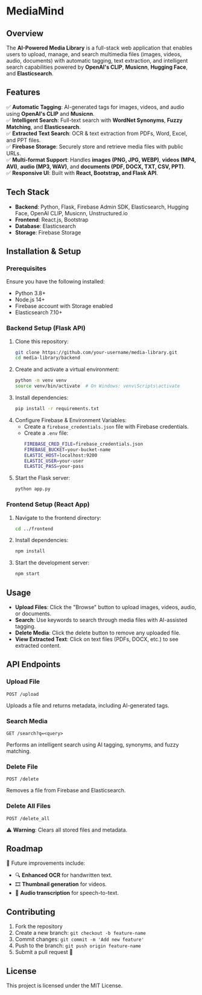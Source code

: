 # MediaMind

## Overview
The **AI-Powered Media Library** is a full-stack web application that enables users to upload, manage, and search multimedia files (images, videos, audio, documents) with automatic tagging, text extraction, and intelligent search capabilities powered by **OpenAI's CLIP**, **Musicnn**, **Hugging Face**, and **Elasticsearch**.

## Features
✅ **Automatic Tagging**: AI-generated tags for images, videos, and audio using **OpenAI's CLIP** and **Musicnn**.  
✅ **Intelligent Search**: Full-text search with **WordNet Synonyms**, **Fuzzy Matching**, and **Elasticsearch**.  
✅ **Extracted Text Search**: OCR & text extraction from PDFs, Word, Excel, and PPT files.  
✅ **Firebase Storage**: Securely store and retrieve media files with public URLs.  
✅ **Multi-format Support**: Handles **images (PNG, JPG, WEBP)**, **videos (MP4, AVI)**, **audio (MP3, WAV)**, and **documents (PDF, DOCX, TXT, CSV, PPT)**.  
✅ **Responsive UI**: Built with **React, Bootstrap, and Flask API**.

## Tech Stack
- **Backend**: Python, Flask, Firebase Admin SDK, Elasticsearch, Hugging Face, OpenAI CLIP, Musicnn, Unstructured.io
- **Frontend**: React.js, Bootstrap
- **Database**: Elasticsearch
- **Storage**: Firebase Storage

## Installation & Setup

### Prerequisites
Ensure you have the following installed:
- Python 3.8+
- Node.js 14+
- Firebase account with Storage enabled
- Elasticsearch 7.10+

### Backend Setup (Flask API)
1. Clone this repository:
   ```sh
   git clone https://github.com/your-username/media-library.git
   cd media-library/backend
   ```
2. Create and activate a virtual environment:
   ```sh
   python -m venv venv
   source venv/bin/activate  # On Windows: venv\Scripts\activate
   ```
3. Install dependencies:
   ```sh
   pip install -r requirements.txt
   ```
4. Configure Firebase & Environment Variables:
   - Create a `firebase_credentials.json` file with Firebase credentials.
   - Create a `.env` file:
     ```sh
     FIREBASE_CRED_FILE=firebase_credentials.json
     FIREBASE_BUCKET=your-bucket-name
     ELASTIC_HOST=localhost:9200
     ELASTIC_USER=your-user
     ELASTIC_PASS=your-pass
     ```
5. Start the Flask server:
   ```sh
   python app.py
   ```

### Frontend Setup (React App)
1. Navigate to the frontend directory:
   ```sh
   cd ../frontend
   ```
2. Install dependencies:
   ```sh
   npm install
   ```
3. Start the development server:
   ```sh
   npm start
   ```

## Usage
- **Upload Files**: Click the "Browse" button to upload images, videos, audio, or documents.
- **Search**: Use keywords to search through media files with AI-assisted tagging.
- **Delete Media**: Click the delete button to remove any uploaded file.
- **View Extracted Text**: Click on text files (PDFs, DOCX, etc.) to see extracted content.

## API Endpoints
### Upload File
```http
POST /upload
```
Uploads a file and returns metadata, including AI-generated tags.

### Search Media
```http
GET /search?q=<query>
```
Performs an intelligent search using AI tagging, synonyms, and fuzzy matching.

### Delete File
```http
POST /delete
```
Removes a file from Firebase and Elasticsearch.

### Delete All Files
```http
POST /delete_all
```
⚠ **Warning**: Clears all stored files and metadata.

## Roadmap
🚀 Future improvements include:
- 🔍 **Enhanced OCR** for handwritten text.
- 🎞️ **Thumbnail generation** for videos.
- 🎼 **Audio transcription** for speech-to-text.

## Contributing
1. Fork the repository
2. Create a new branch: `git checkout -b feature-name`
3. Commit changes: `git commit -m 'Add new feature'`
4. Push to the branch: `git push origin feature-name`
5. Submit a pull request 🚀

## License
This project is licensed under the MIT License.


